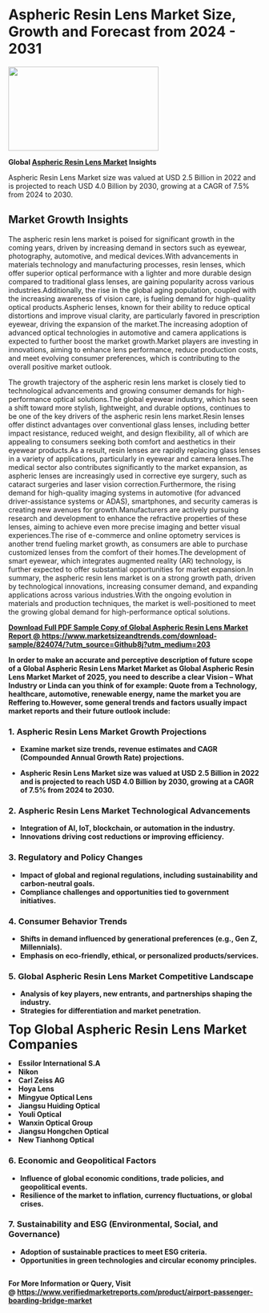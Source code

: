 <H1>Aspheric Resin Lens Market Size, Growth and Forecast from 2024 - 2031</H1><img class="aligncenter size-medium wp-image-584254" src="https://thirdeyenews.in/wp-content/uploads/2024/09/Global-Market-Research-300x168.jpeg" alt="" width="300" height="168" /><p><strong>Global&nbsp;<a href="https://www.marketsizeandtrends.com/download-sample/824074/?utm_source=Github8j?utm_medium=203">Aspheric Resin Lens Market</a> Insights</strong></p><p>Aspheric Resin Lens Market size was valued at USD 2.5 Billion in 2022 and is projected to reach USD 4.0 Billion by 2030, growing at a CAGR of 7.5% from 2024 to 2030.</p><p><h2>Market Growth Insights</h2> <p>The aspheric resin lens market is poised for significant growth in the coming years, driven by increasing demand in sectors such as eyewear, photography, automotive, and medical devices.With advancements in materials technology and manufacturing processes, resin lenses, which offer superior optical performance with a lighter and more durable design compared to traditional glass lenses, are gaining popularity across various industries.Additionally, the rise in the global aging population, coupled with the increasing awareness of vision care, is fueling demand for high-quality optical products.Aspheric lenses, known for their ability to reduce optical distortions and improve visual clarity, are particularly favored in prescription eyewear, driving the expansion of the market.The increasing adoption of advanced optical technologies in automotive and camera applications is expected to further boost the market growth.Market players are investing in innovations, aiming to enhance lens performance, reduce production costs, and meet evolving consumer preferences, which is contributing to the overall positive market outlook.</p> <p><strong><a href="#"></a></strong></p> <p>The growth trajectory of the aspheric resin lens market is closely tied to technological advancements and growing consumer demands for high-performance optical solutions.The global eyewear industry, which has seen a shift toward more stylish, lightweight, and durable options, continues to be one of the key drivers of the aspheric resin lens market.Resin lenses offer distinct advantages over conventional glass lenses, including better impact resistance, reduced weight, and design flexibility, all of which are appealing to consumers seeking both comfort and aesthetics in their eyewear products.As a result, resin lenses are rapidly replacing glass lenses in a variety of applications, particularly in eyewear and camera lenses.The medical sector also contributes significantly to the market expansion, as aspheric lenses are increasingly used in corrective eye surgery, such as cataract surgeries and laser vision correction.Furthermore, the rising demand for high-quality imaging systems in automotive (for advanced driver-assistance systems or ADAS), smartphones, and security cameras is creating new avenues for growth.Manufacturers are actively pursuing research and development to enhance the refractive properties of these lenses, aiming to achieve even more precise imaging and better visual experiences.The rise of e-commerce and online optometry services is another trend fueling market growth, as consumers are able to purchase customized lenses from the comfort of their homes.The development of smart eyewear, which integrates augmented reality (AR) technology, is further expected to offer substantial opportunities for market expansion.In summary, the aspheric resin lens market is on a strong growth path, driven by technological innovations, increasing consumer demand, and expanding applications across various industries.With the ongoing evolution in materials and production techniques, the market is well-positioned to meet the growing global demand for high-performance optical solutions.</p> <p><strong><a href="#"></p><p><span class=""><strong>Download Full PDF Sample Copy of Global Aspheric Resin Lens Market Report</strong> @ <a href="https://www.marketsizeandtrends.com/download-sample/824074/?utm_source=Github8j?utm_medium=203" target="_blank">https://www.marketsizeandtrends.com/download-sample/824074/?utm_source=Github8j?utm_medium=203</a></span></p><p>In order to make an accurate and perceptive description of future scope of a Global&nbsp;Aspheric Resin Lens Market Market as Global&nbsp;Aspheric Resin Lens Market Market of 2025, you need to describe a clear Vision &ndash; What Industry or Linda can you think of for example: Quote from a Technology, healthcare, automotive, renewable energy, name the market you are Reffering to.However, some general trends and factors usually impact market reports and their future outlook include:</p><h3>1.&nbsp;<strong>Aspheric Resin Lens Market Growth Projections</strong></h3><ul><li>Examine market size trends, revenue estimates and CAGR (Compounded Annual Growth Rate) projections.</li><li><p>Aspheric Resin Lens Market size was valued at USD 2.5 Billion in 2022 and is projected to reach USD 4.0 Billion by 2030, growing at a CAGR of 7.5% from 2024 to 2030.</p></li></ul><h3>2.&nbsp;<strong>Aspheric Resin Lens Market Technological Advancements</strong></h3><ul><li>Integration of AI, IoT, blockchain, or automation in the industry.</li><li>Innovations driving cost reductions or improving efficiency.</li></ul><h3>3.&nbsp;<strong>Regulatory and Policy Changes</strong></h3><ul><li>Impact of global and regional regulations, including sustainability and carbon-neutral goals.</li><li>Compliance challenges and opportunities tied to government initiatives.</li></ul><h3>4.&nbsp;<strong>Consumer Behavior Trends</strong></h3><ul><li>Shifts in demand influenced by generational preferences (e.g., Gen Z, Millennials).</li><li>Emphasis on eco-friendly, ethical, or personalized products/services.</li></ul><h3>5.&nbsp;<strong>Global Aspheric Resin Lens Market Competitive Landscape</strong></h3><ul><li>Analysis of key players, new entrants, and partnerships shaping the industry.</li><li>Strategies for differentiation and market penetration.</li></ul><p data-pm-slice="1 1 []"><span style="color: inherit; font-family: inherit; font-size: 25px;">Top Global Aspheric Resin Lens Market Companies</span></p><div class="" data-test-id=""><p><li>Essilor International S.A</li><li> Nikon</li><li> Carl Zeiss AG</li><li> Hoya Lens</li><li> Mingyue Optical Lens</li><li> Jiangsu Huiding Optical</li><li> Youli Optical</li><li> Wanxin Optical Group</li><li> Jiangsu Hongchen Optical</li><li> New Tianhong Optical</li></p></div><h3>6.&nbsp;<strong>Economic and Geopolitical Factors</strong></h3><ul><li>Influence of global economic conditions, trade policies, and geopolitical events.</li><li>Resilience of the market to inflation, currency fluctuations, or global crises.</li></ul><h3>7.&nbsp;<strong>Sustainability and ESG (Environmental, Social, and Governance)</strong></h3><ul><li>Adoption of sustainable practices to meet ESG criteria.</li><li>Opportunities in green technologies and circular economy principles.</li></ul><h2><strong style="font-size: 14px;">For More Information or Query, Visit @&nbsp;</strong><a style="background-color: #ffffff; font-size: 14px;" href="https://www.marketsizeandtrends.com/report/aspheric-resin-lens-market/" target="_blank">https://www.verifiedmarketreports.com/product/airport-passenger-boarding-bridge-market</a></h2>